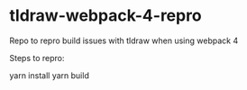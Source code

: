 # tldraw-webpack-4-repro
Repo to repro build issues with tldraw when using webpack 4


Steps to repro:

yarn install
yarn build
